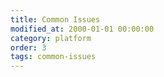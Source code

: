 ```yaml
---
title: Common Issues
modified_at: 2000-01-01 00:00:00
category: platform
order: 3
tags: common-issues
---
```

